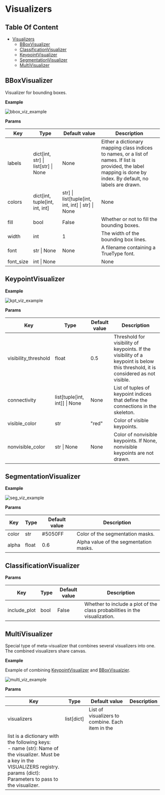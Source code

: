 # Visualizers

## Table Of Content

- [Visualizers](#visualizers)
  - [BBoxVisualizer](#bboxvisualizer)
  - [ClassificationVisualizer](#classificationvisualizer)
  - [KeypointVisualizer](#keypointvisualizer)
  - [SegmentationVisualizer](#segmentationvisualizer)
  - [MultiVisualizer](#multivisualizer)

## BBoxVisualizer

Visualizer for bounding boxes.

**Example**

![bbox_viz_example](../../../media/example_viz/bbox.png)

**Params**

| Key       | Type                                    | Default value                                          | Description                                                                                                                                                       |
| --------- | --------------------------------------- | ------------------------------------------------------ | ----------------------------------------------------------------------------------------------------------------------------------------------------------------- |
| labels    | dict\[int, str\] \| list\[str\] \| None | None                                                   | Either a dictionary mapping class indices to names, or a list of names. If list is provided, the label mapping is done by index. By default, no labels are drawn. |
| colors    | dict\[int, tuple\[int, int, int\]       | str\] \| list\[tuple\[int, int, int\] \| str\] \| None | None                                                                                                                                                              |
| fill      | bool                                    | False                                                  | Whether or not to fill the bounding boxes.                                                                                                                        |
| width     | int                                     | 1                                                      | The width of the bounding box lines.                                                                                                                              |
| font      | str \| None                             | None                                                   | A filename containing a TrueType font.                                                                                                                            |
| font_size | int \| None                             |                                                        | None                                                                                                                                                              |

## KeypointVisualizer

**Example**

![kpt_viz_example](../../../media/example_viz/kpts.png)

**Params**

| Key                  | Type                              | Default value | Description                                                                                                                      |
| -------------------- | --------------------------------- | ------------- | -------------------------------------------------------------------------------------------------------------------------------- |
| visibility_threshold | float                             | 0.5           | Threshold for visibility of keypoints. If the visibility of a keypoint is below this threshold, it is considered as not visible. |
| connectivity         | list\[tuple\[int, int\]\] \| None | None          | List of tuples of keypoint indices that define the connections in the skeleton.                                                  |
| visible_color        | str                               | "red"         | Color of visible keypoints.                                                                                                      |
| nonvisible_color     | str \| None                       | None          | Color of nonvisible keypoints. If None, nonvisible keypoints are not drawn.                                                      |

## SegmentationVisualizer

**Example**

![seg_viz_example](../../../media/example_viz/segmentation.png)

**Params**

| Key   | Type  | Default value | Description                            |
| ----- | ----- | ------------- | -------------------------------------- |
| color | str   | #5050FF       | Color of the segmentation masks.       |
| alpha | float | 0.6           | Alpha value of the segmentation masks. |

## ClassificationVisualizer

**Params**

| Key          | Type | Default value | Description                                                                |
| ------------ | ---- | ------------- | -------------------------------------------------------------------------- |
| include_plot | bool | False         | Whether to include a plot of the class probabilities in the visualization. |

## MultiVisualizer

Special type of meta-visualizer that combines several visualizers into one. The combined visualizers share canvas.

**Example**

Example of combining [KeypointVisualizer](#keypointvisualizer) and [BBoxVisualzier](#bboxvisualizer).

![multi_viz_example](../../../media/example_viz/multi.png)

**Params**

| Key                                                                                                                                                                                           | Type         | Default value                                    | Description |
| --------------------------------------------------------------------------------------------------------------------------------------------------------------------------------------------- | ------------ | ------------------------------------------------ | ----------- |
| visualizers                                                                                                                                                                                   | list\[dict\] | List of visualizers to combine. Each item in the |             |
| list is a dictionary with the following keys: <br> - name (str): Name of the visualizer. Must be a key in the VISUALIZERS registry. <br> params (dict): Parameters to pass to the visualizer. |              |                                                  |             |
